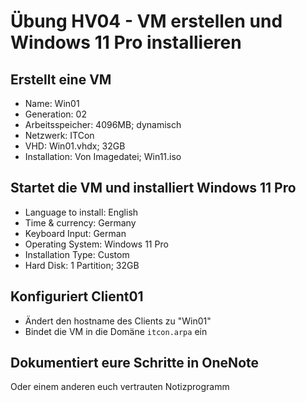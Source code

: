 # Übung HV04 - VM erstellen und Windows 11 Pro installieren

## Erstellt eine VM

* Name:             Win01
* Generation:       02
* Arbeitsspeicher:  4096MB; dynamisch
* Netzwerk:         ITCon
* VHD:              Win01.vhdx; 32GB
* Installation:     Von Imagedatei; Win11.iso

## Startet die VM und installiert Windows 11 Pro

* Language to install:      English
* Time & currency:          Germany
* Keyboard Input:           German
* Operating System:         Windows 11 Pro
* Installation Type:        Custom
* Hard Disk:                1 Partition; 32GB

## Konfiguriert Client01

* Ändert den hostname des Clients zu "Win01"
* Bindet die VM in die Domäne `itcon.arpa` ein


## Dokumentiert eure Schritte in OneNote

Oder einem anderen euch vertrauten Notizprogramm
